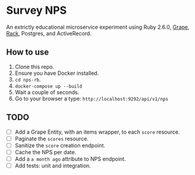 # Survey NPS

An extrictly educational microservice experiment using Ruby 2.6.0, [Grape](https://github.com/ruby-grape/grape), [Rack](http://rack.github.io/), Postgres, and ActiveRecord.

## How to use
1. Clone this repo.
2. Ensure you have Docker installed.
3. `cd nps-rb`.
4. `docker-compose up --build`
5. Wait a couple of seconds.
6. Go to your browser a type: `http://localhost:9292/api/v1/nps`

## TODO
- [ ] Add a Grape Entity, with an items wrapper, to each `score` resource.
- [ ] Paginate the `scores` resource.
- [ ] Sanitize the `score` creation endpoint.
- [ ] Cache the NPS per date.
- [ ] Add a `a month ago` attribute to NPS endpoint.
- [ ] Add tests: unit and integration.

